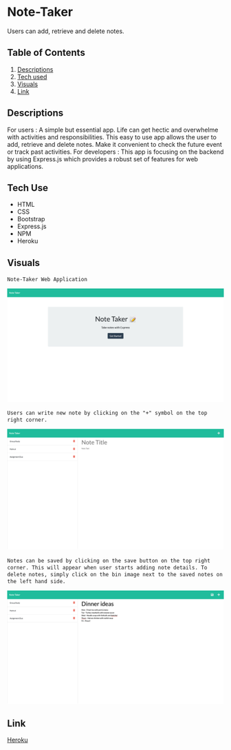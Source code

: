 # Note-Taker
Users can add, retrieve and delete notes. 

## Table of Contents
1. [Descriptions](#descriptions)
2. [Tech used](#tech-use)
3. [Visuals](#visuals)
4. [Link](#link) 

## Descriptions
For users : A simple but essential app. Life can get hectic and overwhelme with activities and responsibilities. This easy to use app allows the user to add, retrieve and delete notes. Make it convenient to check the future event or track past activities. 
For developers : This app is focusing on the backend by using Express.js which provides a robust set of features for web applications. 

## Tech Use
* HTML
* CSS
* Bootstrap
* Express.js
* NPM
* Heroku

## Visuals

```pip
Note-Taker Web Application
```
![note-taker-frontpage](./public/assets/images/note-taker-front.png)

```pip
Users can write new note by clicking on the "+" symbol on the top right corner.
```

![note-taker-write](./public/assets/images/note-taker-1.png)

```pip
Notes can be saved by clicking on the save button on the top right corner. This will appear when user starts adding note details. To delete notes, simply click on the bin image next to the saved notes on the left hand side.
```

![note-taker-add](./public/assets/images/note-taker-add.png)


## Link
[Heroku](https://stormy-meadow-83428.herokuapp.com/)